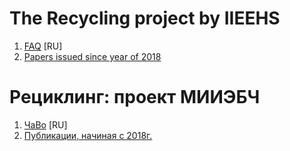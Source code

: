 # The Recycling project by IIEEHS

1. [FAQ](https://github.com/iieehs/recycling/blob/main/FAQ.ru.md) [RU]
2. [Papers issued since year of 2018](https://github.com/iieehs/recycling/tree/main/papers)

# Рециклинг: проект МИИЭБЧ

1. [ЧаВо](https://github.com/iieehs/recycling/blob/main/FAQ.ru.md) [RU]
2. [Публикации, начиная с 2018г.](https://github.com/iieehs/recycling/tree/main/papers) 
